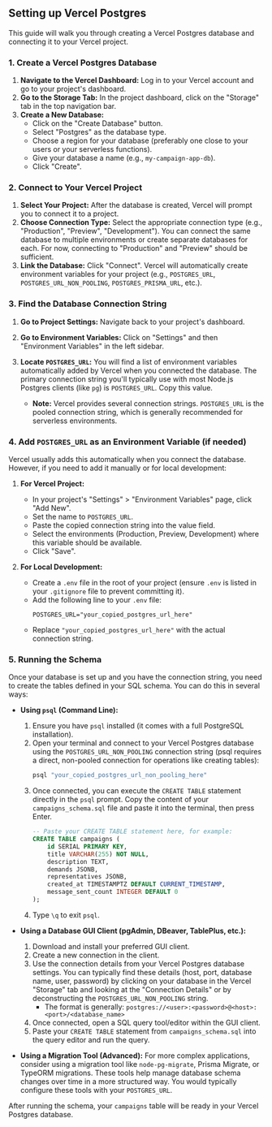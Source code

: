 ## Setting up Vercel Postgres

This guide will walk you through creating a Vercel Postgres database and connecting it to your Vercel project.

### 1. Create a Vercel Postgres Database

1.  **Navigate to the Vercel Dashboard:** Log in to your Vercel account and go to your project's dashboard.
2.  **Go to the Storage Tab:** In the project dashboard, click on the "Storage" tab in the top navigation bar.
3.  **Create a New Database:**
    *   Click on the "Create Database" button.
    *   Select "Postgres" as the database type.
    *   Choose a region for your database (preferably one close to your users or your serverless functions).
    *   Give your database a name (e.g., `my-campaign-app-db`).
    *   Click "Create".

### 2. Connect to Your Vercel Project

1.  **Select Your Project:** After the database is created, Vercel will prompt you to connect it to a project.
2.  **Choose Connection Type:** Select the appropriate connection type (e.g., "Production", "Preview", "Development"). You can connect the same database to multiple environments or create separate databases for each. For now, connecting to "Production" and "Preview" should be sufficient.
3.  **Link the Database:** Click "Connect". Vercel will automatically create environment variables for your project (e.g., `POSTGRES_URL`, `POSTGRES_URL_NON_POOLING`, `POSTGRES_PRISMA_URL`, etc.).

### 3. Find the Database Connection String

1.  **Go to Project Settings:** Navigate back to your project's dashboard.
2.  **Go to Environment Variables:** Click on "Settings" and then "Environment Variables" in the left sidebar.
3.  **Locate `POSTGRES_URL`:** You will find a list of environment variables automatically added by Vercel when you connected the database. The primary connection string you'll typically use with most Node.js Postgres clients (like `pg`) is `POSTGRES_URL`. Copy this value.

    *   **Note:** Vercel provides several connection strings. `POSTGRES_URL` is the pooled connection string, which is generally recommended for serverless environments.

### 4. Add `POSTGRES_URL` as an Environment Variable (if needed)

Vercel usually adds this automatically when you connect the database. However, if you need to add it manually or for local development:

1.  **For Vercel Project:**
    *   In your project's "Settings" > "Environment Variables" page, click "Add New".
    *   Set the name to `POSTGRES_URL`.
    *   Paste the copied connection string into the value field.
    *   Select the environments (Production, Preview, Development) where this variable should be available.
    *   Click "Save".

2.  **For Local Development:**
    *   Create a `.env` file in the root of your project (ensure `.env` is listed in your `.gitignore` file to prevent committing it).
    *   Add the following line to your `.env` file:
        ```
        POSTGRES_URL="your_copied_postgres_url_here"
        ```
    *   Replace `"your_copied_postgres_url_here"` with the actual connection string.

### 5. Running the Schema

Once your database is set up and you have the connection string, you need to create the tables defined in your SQL schema. You can do this in several ways:

*   **Using `psql` (Command Line):**
    1.  Ensure you have `psql` installed (it comes with a full PostgreSQL installation).
    2.  Open your terminal and connect to your Vercel Postgres database using the `POSTGRES_URL_NON_POOLING` connection string (psql requires a direct, non-pooled connection for operations like creating tables):
        ```bash
        psql "your_copied_postgres_url_non_pooling_here"
        ```
    3.  Once connected, you can execute the `CREATE TABLE` statement directly in the `psql` prompt. Copy the content of your `campaigns_schema.sql` file and paste it into the terminal, then press Enter.
        ```sql
        -- Paste your CREATE TABLE statement here, for example:
        CREATE TABLE campaigns (
            id SERIAL PRIMARY KEY,
            title VARCHAR(255) NOT NULL,
            description TEXT,
            demands JSONB,
            representatives JSONB,
            created_at TIMESTAMPTZ DEFAULT CURRENT_TIMESTAMP,
            message_sent_count INTEGER DEFAULT 0
        );
        ```
    4.  Type `\q` to exit `psql`.

*   **Using a Database GUI Client (pgAdmin, DBeaver, TablePlus, etc.):**
    1.  Download and install your preferred GUI client.
    2.  Create a new connection in the client.
    3.  Use the connection details from your Vercel Postgres database settings. You can typically find these details (host, port, database name, user, password) by clicking on your database in the Vercel "Storage" tab and looking at the "Connection Details" or by deconstructing the `POSTGRES_URL_NON_POOLING` string.
        *   The format is generally: `postgres://<user>:<password>@<host>:<port>/<database_name>`
    4.  Once connected, open a SQL query tool/editor within the GUI client.
    5.  Paste your `CREATE TABLE` statement from `campaigns_schema.sql` into the query editor and run the query.

*   **Using a Migration Tool (Advanced):** For more complex applications, consider using a migration tool like `node-pg-migrate`, Prisma Migrate, or TypeORM migrations. These tools help manage database schema changes over time in a more structured way. You would typically configure these tools with your `POSTGRES_URL`.

After running the schema, your `campaigns` table will be ready in your Vercel Postgres database.
